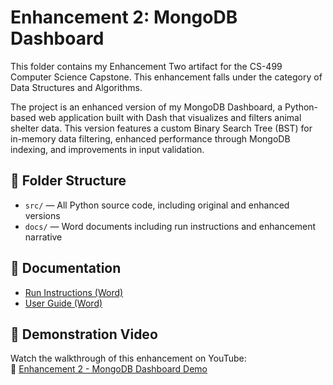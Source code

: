 # Enhancement 2: MongoDB Dashboard

This folder contains my Enhancement Two artifact for the CS-499 Computer Science Capstone. This enhancement falls under the category of Data Structures and Algorithms.

The project is an enhanced version of my MongoDB Dashboard, a Python-based web application built with Dash that visualizes and filters animal shelter data. This version features a custom Binary Search Tree (BST) for in-memory data filtering, enhanced performance through MongoDB indexing, and  improvements in input validation.


## 📁 Folder Structure

- `src/` — All Python source code, including original and enhanced versions
- `docs/` — Word documents including run instructions and enhancement narrative

## 📄 Documentation

- [Run Instructions (Word)](./docs/MongoDB%20Dashboard_Run_Instructions%20Rev1.1.docx)  
- [User Guide (Word)](./docs/MongoDB%20Dashboard_User_Guide%20Rev1.1.docx)

## 🎥 Demonstration Video

Watch the walkthrough of this enhancement on YouTube:  
🔗 [Enhancement 2 - MongoDB Dashboard Demo](https://youtu.be/aVHHI_yZ5Zc)
